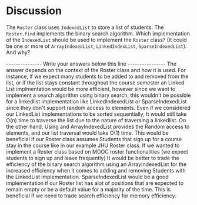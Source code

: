 # Discussion

The `Roster` class uses `IndexedList` to store a list of students. The
`Roster.find` implements the binary search algorithm. Which
implementation of the `IndexedList` should be used to implement the
`Roster` class? (It could be one or more of `ArrayIndexedList`,
`LinkedIndexList`, `SparseIndexedList`). And why?
   
--------------- Write your answers below this line ----------------
The answer depends on the context of the Roster class and how it is used. For instance, if we expect many students to be added to and removed from the list, or if the list stays constant throughout the course semester an Linked List implmentation would be more efficient, however
since we want to implement a search algorithm using binary search, this wouldn't be possible for a linkedlist implementation like LinkedIndexedList or SparseIndexedList since they don't support random access to elements.
Even if we considered our LinkedList implementations to be sorted sequentially, It would still take O(n) time to traverse the list due to the nature of traversing a linkedlist. On the other hand, Using and ArrayIndexedList
provides the Random access to elements, and our list traversal would take O(1) time. This would be beneficial if our Roster class assumes Students that sign up for a course stay in the course like in our example JHU Roster class. If
we wanted to implement a Roster class based on MOOC roster functionalities (we expect students to sign up and leave frequently) It would be better to trade the efficiency of the binary search algorithm using an ArrayIndexedList for the increased efficiency
when it comes to adding and removing Students with the LinkedList implementation. SparseIndexedList would be a good implementation if our Roster list has alot of positions that are expected to remain empty or be a default value for a majority of the time.
This is beneficial if we need to trade search efficiency for memory efficiency.
